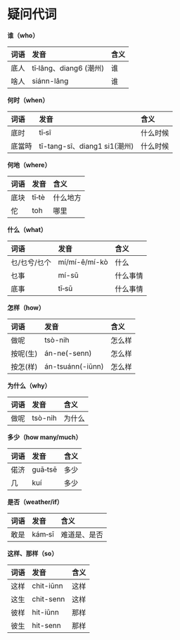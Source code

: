 # 疑问代词

**谁（who）**

| 词语 | 发音 | 含义 |
| :--- | :--- | :--- |
| 底人 | tī‑lâng、diang6 \(潮州\) | 谁 |
| 啥人 | siánn-lâng | 谁 |

**何时（when）**

| 词语 | 发音 | 含义 |
| :--- | :--- | :--- |
| 底时 | tī‑sî | 什么时候 |
| 底當時 | tī-tang-sî、diang1 si1\(潮州\) | 什么时候 |

**何地（where）**

| 词语 | 发音 | 含义 |
| :--- | :--- | :--- |
| 底块 | tī‑tè | 什么地方 |
| 佗 | toh | 哪里 |

**什么（what）**

| 词语 | 发音 | 含义 |
| :--- | :--- | :--- |
| 乜/乜兮/乜个 | mí/mí-ê/mí-kò | 什么 |
| 乜事 | mí-sū | 什么事情 |
| 底事 | tī‑sū | 什么事情 |

**怎样（how）**

| 词语 | 发音 | 含义 |
| :--- | :--- | :--- |
| 做呢 | tsò-nih | 怎么样 |
| 按呢\(生\) | án-ne\(-senn\) | 怎么样 |
| 按怎\(样\) | án-tsuánn\(-iūnn\) | 怎么样 |

**为什么（why）**

| 词语 | 发音 | 含义 |
| :--- | :--- | :--- |
| 做呢 | tsò-nih | 为什么 |

**多少（how many/much）**

| 词语 | 发音 | 含义 |
| :--- | :--- | :--- |
| 偌济 | guā‑tsē | 多少 |
| 几 | kuí | 多少 |

**是否（weather/if）**

| 词语 | 发音 | 含义 |
| :--- | :--- | :--- |
| 敢是 | kám‑sī | 难道是、是否 |

**这样、那样（so）**

| 词语 | 发音 | 含义 |
| :--- | :--- | :--- |
| 这样 | chit-iūnn | 这样 |
| 这生 | chit-senn | 这样 |
| 彼样 | hit-iūnn | 那样 |
| 彼生 | hit-senn | 那样 |

